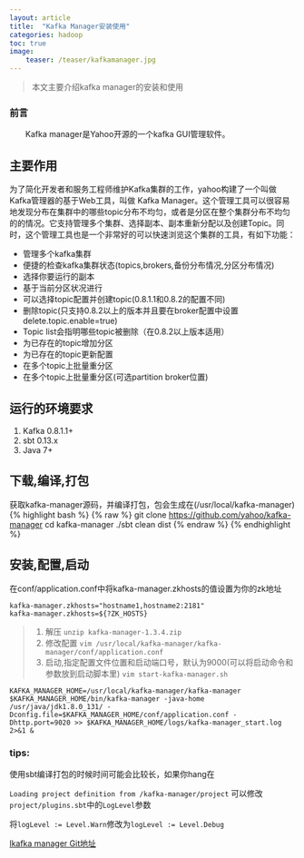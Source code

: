 ```yaml
---
layout: article
title:  "Kafka Manager安装使用"
categories: hadoop
toc: true
image:
    teaser: /teaser/kafkamanager.jpg
---
```


> 本文主要介绍kafka manager的安装和使用


### 前言
&emsp;&emsp;Kafka manager是Yahoo开源的一个kafka GUI管理软件。
## 主要作用
为了简化开发者和服务工程师维护Kafka集群的工作，yahoo构建了一个叫做Kafka管理器的基于Web工具，叫做 Kafka Manager。这个管理工具可以很容易地发现分布在集群中的哪些topic分布不均匀，或者是分区在整个集群分布不均匀的的情况。它支持管理多个集群、选择副本、副本重新分配以及创建Topic。同时，这个管理工具也是一个非常好的可以快速浏览这个集群的工具，有如下功能：

* 管理多个kafka集群
* 便捷的检查kafka集群状态(topics,brokers,备份分布情况,分区分布情况)
* 选择你要运行的副本
* 基于当前分区状况进行
* 可以选择topic配置并创建topic(0.8.1.1和0.8.2的配置不同)
* 删除topic(只支持0.8.2以上的版本并且要在broker配置中设置delete.topic.enable=true)
* Topic list会指明哪些topic被删除（在0.8.2以上版本适用）
* 为已存在的topic增加分区
* 为已存在的topic更新配置
* 在多个topic上批量重分区
* 在多个topic上批量重分区(可选partition broker位置)

## 运行的环境要求
1. Kafka 0.8.1.1+
2. sbt 0.13.x
3. Java 7+
## 下载,编译,打包
获取kafka-manager源码，并编译打包，包会生成在(/usr/local/kafka-manager)
{% highlight bash %}
{% raw %}
git clone https://github.com/yahoo/kafka-manager
cd kafka-manager
./sbt clean dist
{% endraw %}
{% endhighlight %}
## 安装,配置,启动
在conf/application.conf中将kafka-manager.zkhosts的值设置为你的zk地址
```
kafka-manager.zkhosts="hostname1,hostname2:2181"
kafka-manager.zkhosts=${?ZK_HOSTS}

```
> 1. 解压
`unzip kafka-manager-1.3.4.zip`
> 2. 修改配置
`vim /usr/local/kafka-manager/kafka-manager/conf/application.conf`
> 3. 启动,指定配置文件位置和启动端口号，默认为9000(可以将启动命令和参数放到启动脚本里)
`vim start-kafka-manager.sh`
```
KAFKA_MANAGER_HOME=/usr/local/kafka-manager/kafka-manager
$KAFKA_MANAGER_HOME/bin/kafka-manager -java-home /usr/java/jdk1.8.0_131/ -Dconfig.file=$KAFKA_MANAGER_HOME/conf/application.conf -Dhttp.port=9020 >> $KAFKA_MANAGER_HOME/logs/kafka-manager_start.log 2>&1 &
```

### tips:

使用sbt编译打包的时候时间可能会比较长，如果你hang在

`Loading project definition from /kafka-manager/project`
可以修改`project/plugins.sbt`中的`LogLevel`参数

将`logLevel := Level.Warn`修改为`logLevel := Level.Debug`

[lkafka manager Git地址](https://github.com/yahoo/kafka-manager)